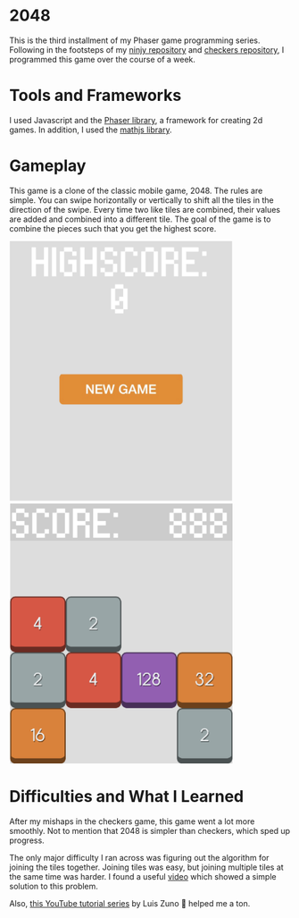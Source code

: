 # 2048
This is the third installment of my Phaser game programming series. Following in the footsteps of my [ninjy repository](https://github.com/edwardjcho99/Ninjy) and [checkers repository](https://github.com/edwardjcho99/Checkers), I programmed this game over the course of a week.

# Tools and Frameworks
I used Javascript and the [Phaser library](https://phaser.io/phaser3), a framework for creating 2d games. In addition, I used the [mathjs library](https://mathjs.org/).

# Gameplay
This game is a clone of the classic mobile game, 2048. The rules are simple. You can swipe horizontally or vertically to shift all the tiles in the direction of the swipe. Every time two like tiles are combined, their values are added and combined into a different tile. The goal of the game is to combine the pieces such that you get the highest score.

<img src="assets/images/screenshot1.png" width="400">
<img src="assets/images/screenshot.png" width="400">

# Difficulties and What I Learned
After my mishaps in the checkers game, this game went a lot more smoothly. Not to mention that 2048 is simpler than checkers, which sped up progress.

The only major difficulty I ran across was figuring out the algorithm for joining the tiles together. Joining tiles was easy, but joining multiple tiles at the same time was harder. I found a useful [video](https://www.youtube.com/watch?v=JSn-DJU8qf0) which showed a simple solution to this problem.

Also, [this YouTube tutorial series](https://www.youtube.com/watch?v=frRWKxB9Hm0) by Luis Zuno :pray: helped me a ton.
